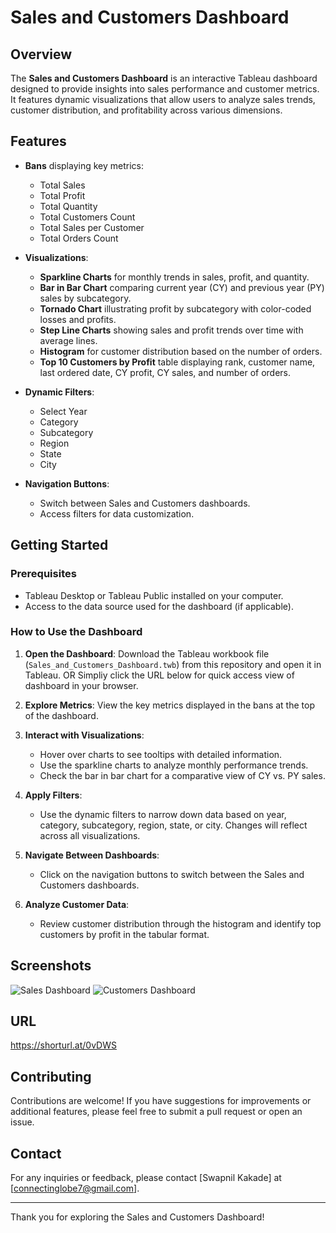# Sales and Customers Dashboard

## Overview
The **Sales and Customers Dashboard** is an interactive Tableau dashboard designed to provide insights into sales performance and customer metrics. It features dynamic visualizations that allow users to analyze sales trends, customer distribution, and profitability across various dimensions.

## Features
- **Bans** displaying key metrics:
  - Total Sales
  - Total Profit
  - Total Quantity
  - Total Customers Count
  - Total Sales per Customer
  - Total Orders Count

- **Visualizations**:
  - **Sparkline Charts** for monthly trends in sales, profit, and quantity.
  - **Bar in Bar Chart** comparing current year (CY) and previous year (PY) sales by subcategory.
  - **Tornado Chart** illustrating profit by subcategory with color-coded losses and profits.
  - **Step Line Charts** showing sales and profit trends over time with average lines.
  - **Histogram** for customer distribution based on the number of orders.
  - **Top 10 Customers by Profit** table displaying rank, customer name, last ordered date, CY profit, CY sales, and number of orders.

- **Dynamic Filters**:
  - Select Year
  - Category
  - Subcategory
  - Region
  - State
  - City

- **Navigation Buttons**:
  - Switch between Sales and Customers dashboards.
  - Access filters for data customization.

## Getting Started

### Prerequisites
- Tableau Desktop or Tableau Public installed on your computer.
- Access to the data source used for the dashboard (if applicable).

### How to Use the Dashboard
1. **Open the Dashboard**: Download the Tableau workbook file (`Sales_and_Customers_Dashboard.twb`) from this repository and open it in Tableau. OR 
  Simpliy click the URL below for quick access view of dashboard in your browser. 
2. **Explore Metrics**: View the key metrics displayed in the bans at the top of the dashboard.

3. **Interact with Visualizations**:
   - Hover over charts to see tooltips with detailed information.
   - Use the sparkline charts to analyze monthly performance trends.
   - Check the bar in bar chart for a comparative view of CY vs. PY sales.

4. **Apply Filters**: 
   - Use the dynamic filters to narrow down data based on year, category, subcategory, region, state, or city. Changes will reflect across all visualizations.

5. **Navigate Between Dashboards**: 
   - Click on the navigation buttons to switch between the Sales and Customers dashboards.

6. **Analyze Customer Data**: 
   - Review customer distribution through the histogram and identify top customers by profit in the tabular format.

## Screenshots
![Sales Dashboard](F:\Data_Analysis_Road\Data_Visualisation\Sales-Customer-Dashboard\DashboardSSales.png)
![Customers Dashboard](F:\Data_Analysis_Road\Data_Visualisation\Sales-Customer-Dashboard\customersdashboardss.png)

## URL
https://shorturl.at/0vDWS

## Contributing
Contributions are welcome! If you have suggestions for improvements or additional features, please feel free to submit a pull request or open an issue.


## Contact
For any inquiries or feedback, please contact [Swapnil Kakade] at [connectinglobe7@gmail.com].

---

Thank you for exploring the Sales and Customers Dashboard!
